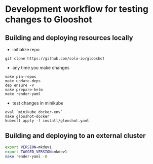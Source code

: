 
# Development workflow for testing changes to Glooshot
## Building and deploying resources locally
- initialize repo
```
git clone https://github.com/solo-io/glooshot
```
- any time you make changes
```
make pin-repos
make update-deps
dep ensure -v
make prepare-helm
make render-yaml
```
- test changes in minikube
```
eval `minikube docker-env`
make glooshot-docker
kubectl apply -f install/glooshot.yaml
```


## Building and deploying to an external cluster
```bash
export VERSION=mkdev1
export TAGGED_VERSION=mkdev1
make render-yaml -B
```

